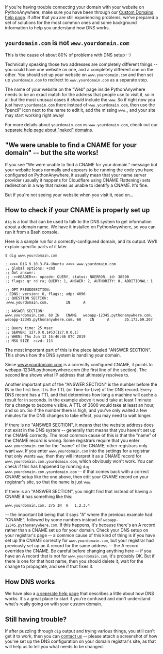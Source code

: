 <!--
.. title: Troubleshooting DNS
.. slug: TroubleshootingDNS
.. date: 2019-06-13 17:43:00 UTC+01:00
.. tags:
.. category:
.. link:
.. description:
.. type: text
-->

If you're having trouble connecting your domain with your website on PythonAnywhere,
make sure you have been through our [Custom Domains help page](/pages/CustomDomains/).
If after that you are still experiencing problems, we've prepared a set of
solutions for the most common ones and some background information to help you
understand how DNS works.

## `yourdomain.com` is not `www.yourdomain.com`

This is the cause of about 80% of problems with DNS setup :-)

Technically speaking those two addresses are completely different things -- you
could have one website on one, and a completely different one on the other.  You should
set up your website on `www.yourdomain.com` and then set up `yourdomain.com` to
redirect to `www.yourdomain.com` as a separate step.

The name of your website on the "Web" page inside PythonAnywhere needs to be
an exact match for the address that people use to visit it, so in all but the most
unusual cases it *should* include the `www`.  So if right now you just have
`yourdomain.com` there instead of `www.yourdomain.com`, then use the "pencil" icon next
to the name to edit it, add the missing `www.`, and your site may start working
right away!

For more details about `yourdomain.com` vs `www.yourdomain.com`, check out our
[separate help page about "naked" domains](/pages/NakedDomains/).


## "We were unable to find a CNAME for your domain" -- but the site works!

If you see "We were unable to find a CNAME for your domain." message but your
website loads normally and appears to be running the code you have configured on
PythonAnywhere, it usually mean that your name server provider (usually
it happens for Cloudflare using CNAME Flattening) sets redirection in a way that
makes us unable to identify a CNAME. It's fine.

But if you're not seeing your website when you visit it, read on...


## How to check if your CNAME is properly set up

`dig` is a tool that can be used to talk to the DNS system to get information
about a domain name. We have it installed on PythonAnywhere, so you can run it
from a Bash console.

Here is a sample run for a correctly-configured domain, and its output. We'll
explain specific parts of it later.

    $ dig www.yourdomain.com

    ; <<>> DiG 9.10.3-P4-Ubuntu <<>> www.yourdomain.com
    ;; global options: +cmd
    ;; Got answer:
    ;; ->>HEADER<<- opcode: QUERY, status: NOERROR, id: 38590
    ;; flags: qr rd ra; QUERY: 1, ANSWER: 2, AUTHORITY: 0, ADDITIONAL: 1

    ;; OPT PSEUDOSECTION:
    ; EDNS: version: 0, flags:; udp: 4096
    ;; QUESTION SECTION:
    ;www.yourdomain.com.        IN      A

    ;; ANSWER SECTION:
    www.yourdomain.com. 60 IN   CNAME   webapp-12345.pythonanywhere.com.
    webapp-12345.pythonanywhere.com. 60    IN      A       35.173.69.207

    ;; Query time: 25 msec
    ;; SERVER: 127.0.0.1#53(127.0.0.1)
    ;; WHEN: Thu Jun 13 16:46:46 UTC 2019
    ;; MSG SIZE  rcvd: 113

The most important part of this is the piece labeled "ANSWER SECTION". This
shows how the DNS system is handling your domain.

Since www.yourdomain.com is a
correctly configured CNAME, it points to webapp-12345.pythonanywhere.com (the
first line of the section).  The second line shows what IP address that
ultimately resolves to.

Another important part of the "ANSWER SECTION" is
the number before the IN in the first line. It is the TTL (or Time-to-Live) of
the DNS record. Every DNS record has a TTL and that determines how long a
machine will cache a result for in seconds. In the example above it would
take at least 1 minute for a change to become visible. A TTL of 3600 would take
at least an hour, and so on.  So if the number there is high, and you've only
waited a few minutes for the DNS changes to take effect, you may need to wait
longer.

If there is no "ANSWER SECTION", it means that the website address does not exist in the
DNS system -- generally that means that you haven't set up the CNAME correctly.
The most common cause of this is that the "name" of the CNAME record is wrong.
Some registrars require that you enter `www.yourdomain.com`
for the "name" of the CNAME; other registrars only want `www`.  If you enter `www.yourdomain.com` into
the settings for a registrar that only wants `www`, then they will interpret it as a CNAME
record for `www.yourdomain.com.yourdomain.com`, which obviously won't work.  You can check if
this has happened by running `dig www.yourdomain.com.yourdomain.com` -- if that comes
back with a correct CNAME setup like the one above, then edit your CNAME record on
your registrar's site, so that the name is just `www`.

If there is an "ANSWER SECTION", you might find that instead of having a CNAME it has something
like this:

    www.yourdomain.com.	275	IN	A	1.2.3.4

-- the important bit being that it says "A" where the previous example had "CNAME",
followed by some numbers instead of `webapp-12345.pythonanywhere.com`.
If this happens, it's because there's an A record rather than a CNAME set up for
your domain.  Check your DNS setup on your registrar's page -- a common cause of
this kind of thing is if you have set up the CNAME correctly for
`www.yourdomain.com`, but your registrar had
previously set up an A record for the same address -- the A record overrides
the CNAME.  Be careful before changing anything here -- if you have an A record
that is not for `www.yourdomain.com`, it's probably OK.  But if there is one for
that host name, then you should delete it, wait for the change to propagate,
and see if that fixes it.


## How DNS works

We have also a [a seperate help page](/pages/DNSPrimer/) that describes a little
about how DNS works. It's a great place to start if you're confused and don't
understand what's really going on with your custom domain.

## Still having trouble?

If after puzzling through `dig` output and trying various things, you still
can't get it to work, then you can
[contact us](mailto:support@pythonanywhere.com) -- please attach a screenshot
of how you've set up the DNS configuration on your domain registrar's site, as
that will help us to tell you what needs to be changed.

